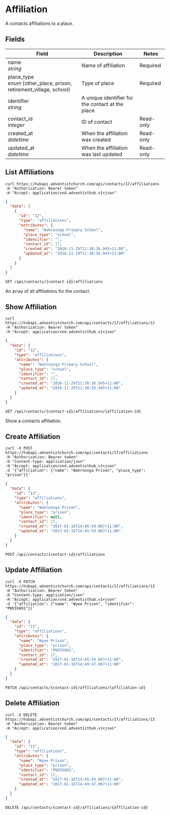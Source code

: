 # Affiliation

A contacts affiliations to a place.

## Fields

Field | Description | Notes
----- | ----------- | -----
name<br> *string* | Name of affiliation | Required
place_type<br> *enum* {other_place, prison, retirement_village, school} | Type of place | Required
identifier<br> *string* | A unique identifier for the contact at the place
contact_id<br> *integer* | ID of contact | Read-only
created_at<br> *datetime* | When the affiliation was created | Read-only
updated_at<br> *datetime* | When the affiliation was last updated | Read-only

## List Affiliations
```shell
curl https://hubapi.adventistchurch.com/api/contacts/17/affiliations
-H "Authorization: Bearer token"
-H "Accept: application/vnd.adventisthub.v1+json"
```
```json
{
  "data": [
    {
      "id": "12",
      "type": "affiliations",
      "attributes": {
        "name": "Wahroonga Primary School",
        "place_type": "school",
        "identifier": "",
        "contact_id": 17,
        "created_at": "2016-11-29T11:38:26.945+11:00",
        "updated_at": "2016-11-29T11:38:26.945+11:00"
      }
    }
  ]
}
```

`GET /api/contacts/{contact-id}/affiliations`

An array of all affiliations for the contact.

## Show Affiliation
```shell
curl https://hubapi.adventistchurch.com/api/contacts/17/affiliations/12
-H "Authorization: Bearer token"
-H "Accept: application/vnd.adventisthub.v1+json"
```
```json
{
  "data": {
    "id": "12",
    "type": "affiliations",
    "attributes": {
      "name": "Wahroonga Primary School",
      "place_type": "school",
      "identifier": "",
      "contact_id": 17,
      "created_at": "2016-11-29T11:38:26.945+11:00",
      "updated_at": "2016-11-29T11:38:26.945+11:00"
    }
  }
}
```

`GET /api/contacts/{contact-id}/affiliations/{affiliation-id}`

Show a contacts affiliation.

## Create Affiliation
```shell
curl -X POST https://hubapi.adventistchurch.com/api/contacts/17/affiliations
-H "Authorization: Bearer token"
-H "Content-type: application/json"
-H "Accept: application/vnd.adventisthub.v1+json"
-d '{"affiliation": {"name": "Wahroonga Prison", "place_type": "prison"}}'
```
```json
{
  "data": {
    "id": "13",
    "type": "affiliations",
    "attributes": {
      "name": "Wahroonga Prison",
      "place_type": "prison",
      "identifier": null,
      "contact_id": 17,
      "created_at": "2017-01-16T14:45:59.067+11:00",
      "updated_at": "2017-01-16T14:45:59.067+11:00"
    }
  }
}
```

`POST /api/contacts/{contact-id}/affiliations`

## Update Affiliation
```shell
curl -X PATCH https://hubapi.adventistchurch.com/api/contacts/17/affiliations/13
-H "Authorization: Bearer token"
-H "Content-type: application/json"
-H "Accept: application/vnd.adventisthub.v1+json"
-d '{"affiliation": {"name": "Wyee Prison", "identifier": "PN555891"}}'
```
```json
{
  "data": {
    "id": "13",
    "type": "affiliations",
    "attributes": {
      "name": "Wyee Prison",
      "place_type": "prison",
      "identifier": "PN555891",
      "contact_id": 17,
      "created_at": "2017-01-16T14:45:59.067+11:00",
      "updated_at": "2017-01-16T14:49:47.067+11:00"
    }
  }
}
```

`PATCH /api/contacts/{contact-id}/affiliations/{affiliation-id}`

## Delete Affiliation
```shell
curl -X DELETE https://hubapi.adventistchurch.com/api/contacts/17/affiliations/13
-H "Authorization: Bearer token"
-H "Accept: application/vnd.adventisthub.v1+json"
```
```json
{
  "data": {
    "id": "13",
    "type": "affiliations",
    "attributes": {
      "name": "Wyee Prison",
      "place_type": "prison",
      "identifier": "PN555891",
      "contact_id": 17,
      "created_at": "2017-01-16T14:45:59.067+11:00",
      "updated_at": "2017-01-16T14:49:47.067+11:00"
    }
  }
}
```

`DELETE /api/contacts/{contact-id}/affiliations/{affiliation-id}`